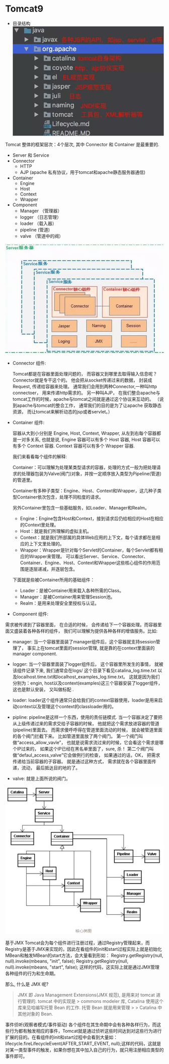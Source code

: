 # Tomcat9

- 目录结构
![](./img/结构说明.png)

Tomcat 整体的框架层次：4个层次, 其中 Connector 和 Container 是最重要的.

  - Server 和 Service
  - Connector
    - HTTP
    - AJP (apache 私有协议，用于tomcat和apache静态服务器通信)
  - Container
    - Engine
    - Host
    - Context
    - Wrapper
  - Component
    - Manager （管理器）
    - logger （日志管理）
    - loader （载入器）
    - pipeline (管道)
    - valve （管道中的阀）

![](./img/ServerFrame.png)

- Connector 组件:

  Tomcat都是在容器里面处理问题的， 而容器又到哪里去取得输入信息呢？ Connector就是专干这个的。 他会把从socket传递过来的数据， 封装成Request, 传递给容器来处理。 通常我们会用到两种Connector,一种叫http connectoer， 用来传递http需求的。 另一种叫AJP， 在我们整合apache与tomcat工作的时候，apache与tomcat之间就是通过这个协议来互动的。 （说到apache与tomcat的整合工作， 通常我们的目的是为了让apache 获取静态资源， 而让tomcat来解析动态的jsp或者servlet。）

- Container 组件:

  容器从大到小分别是 Engine, Host, Context, Wrapper, 从左到右每个容器都是一对多关系, 也就是说, Engine 容器可以有多个 Host 容器, Host 容器可以有多个 Context 容器. Context 容器可以有多个 Wrapper 容器.

  我们来看看每个组件的解释:

  Container：可以理解为处理某类型请求的容器，处理的方式一般为把处理请求的处理器包装为Valve(阀门)对象，并按一定顺序放入类型为Pipeline(管道)的管道里。

  Container有多种子类型：Engine、Host、Context和Wrapper，这几种子类型Container依次包含，处理不同粒度的请求。

  另外Container里包含一些基础服务，如Loader、Manager和Realm。
  - Engine：Engine包含Host和Context，接到请求后仍给相应的Host在相应的Context里处理。
  - Host：就是我们所理解的虚拟主机。
  - Context：就是我们所部属的具体Web应用的上下文，每个请求都在是相应的上下文里处理的。
  - Wrapper：Wrapper是针对每个Servlet的Container，每个Servlet都有相应的Wrapper来管理。 可以看出Server、Service、Connector、Container、Engine、Host、Context和Wrapper这些核心组件的作用范围是逐层递减，并逐层包含。

  下面就是些被Container所用的基础组件：
  - Loader：是被Container用来载入各种所需的Class。
  - Manager：是被Container用来管理Session池。
  - Realm：是用来处理安全里授权与认证。

- Component 组件:

 需求被传递到了容器里面， 在合适的时候， 会传递给下一个容器处理。而容器里面又盛装着各种各样的组件， 我们可以理解为提供各种各样的增值服务。比如:

  - manager: 当一个容器里面装了manager组件后，这个容器就支持session管理了， 事实上在tomcat里面的session管理, 就是靠的在context里面装的manager component.

  - logger: 当一个容器里面装了logger组件后， 这个容器里所发生的事情， 就被该组件记录下来, 我们通常会在logs/ 这个目录下看见catalina_log.time.txt 以及localhost.time.txt和localhost_examples_log.time.txt。 这就是因为我们分别为：engin, host以及context(examples)这三个容器安装了logger组件， 这也是默认安装， 又叫做标配 .

  - loader: loader这个组件通常只会给我们的context容器使用，loader是用来启动context以及管理这个context的classloader用的。

  - pipline: pipeline是这样一个东西，使用的责任链模式.  当一个容器决定了要把从上级传递过来的需求交给子容器的时候， 他就把这个需求放进容器的管道(pipeline)里面去。 而需求傻呼呼得在管道里面流动的时候， 就会被管道里面的各个阀门拦截下来。 比如管道里面放了两个阀门。 第一个阀门叫做“access_allow_vavle”， 也就是说需求流过来的时候，它会看这个需求是哪个IP过来的， 如果这个IP已经在黑名单里面了，sure, 杀！ 第二个阀门叫做“defaul_access_valve”它会做例行的检查， 如果通过的话，OK， 把需求传递给当前容器的子容器。 就是通过这种方式， 需求就在各个容器里面传递，流动， 最后抵达目的地的了。

  - valve: 就是上面所说的阀门。


![](./img/核心类图.png)

基于JMX Tomcat会为每个组件进行注册过程，通过Registry管理起来，而Registry是基于JMX来实现的，因此在看组件的init和start过程实际上就是初始化MBean和触发MBean的start方法，会大量看到形如： Registry.getRegistry(null, null).invoke(mbeans, "init", false); Registry.getRegistry(null, null).invoke(mbeans, "start", false); 这样的代码，这实际上就是通过JMX管理各种组件的行为和生命期。

那么, 什么是 JMX 呢?

> JMX 即 Java Management Extensions(JMX 规范), 是用来对 tomcat 进行管理的. tomcat 中的实现是 > commons modeler 库, Catalina 使用这个库来见哈编写托管 Bean 的工作. 托管 Bean 就是用来管理 > > Catalina 中其他对象的 Bean.

事件侦听(观察者模式/事件驱动) 各个组件在其生命期中会有各种各样行为，而这些行为都有触发相应的事件，Tomcat就是通过侦听这些时间达到对这些行为进行扩展的目的。在看组件的init和start过程中会看到大量如： lifecycle.fireLifecycleEvent(AFTER_START_EVENT, null);这样的代码，这就是对某一类型事件的触发，如果你想在其中加入自己的行为，就只用注册相应类型的事件即可。
